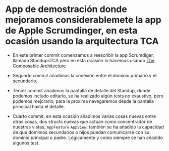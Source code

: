 # App de demostración donde mejoramos considerablemete la app de Apple Scrumdinger, en esta ocasión usando la arquitectura TCA #

* En este primer commit comenzamos a reescribir la app Scrumdiger, llamada StandupsTCA pero en esta ocasión lo hacemos usando [The Composable Architecture](https://github.com/pointfreeco/swift-composable-architecture)

* Segundo commit añadimos la conexión entre el dominio primario y el secundario.

* Tercer commit añadimos la pantalla de detalle del Standup, donde podemos includo editarlo, se ha realizado algún tests no exaustivo, pero podemos mejorarlo, para la proxima navegaremos desde la pantalla principal hasta el detalle.

* Cuarto commit, en esta ocasión añadimos varias cosas nuevas entre otras cosas, dos structs nuevas que actuan como concentrador de nuestras vistas, `AppFeature` `AppView`, también se ha añadido la capacidad de que dominios secundarios o hijos puedan comunicarse con su dominio principal o padre. Lógicamente y como siempre se han añadido algunos test.

